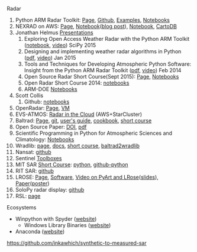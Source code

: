 Radar
<ol>
 	<li>Python ARM Radar Toolkit: <a href="http://arm-doe.github.io/pyart/">Page</a>, <a href="https://github.com/ARM-DOE/pyart">Github</a>, <a href="https://github.com/ARM-DOE/pyart/tree/master/examples">Examples</a>, <a href="https://github.com/ARM-DOE/pyart/tree/main/doc/source/notebooks">Notebooks</a></li>
 	<li>NEXRAD on AWS: <a href="https://aws.amazon.com/noaa-big-data/nexrad/">Page</a>, <a href="https://github.com/lakshmanok/nexradaws/blob/master/nexrad_sample.ipynb">Notebook</a>(<a href="http://eng.climate.com/2015/10/27/how-to-read-and-display-nexrad-on-aws-using-python/">blog post</a>), <a href="https://gist.github.com/dopplershift/356f2e14832e9b676207#file-thredds_radar_server_aws-ipynb">Notebook</a>, <a href="http://blog.cartodb.com/mapping-nexrad-radar-data/">CartoDB</a></li>
 	<li>Jonathan Helmus <a href="https://github.com/jjhelmus/presentations">Presentations</a>
<ol>
 	<li>Exploring Open Access Weather Radar with the Python ARM Toolkit (<a href="https://github.com/jjhelmus/presentations/blob/master/2015_SciPy_PyART_talk/SciPy2015_OpenAccessRadar_jjh.ipynb">notebook</a>, <a href="https://www.youtube.com/watch?v=FGA1Wd9xTH0">video</a>) SciPy 2015</li>
 	<li>Designing and implementing weather radar algorithms in Python (<a href="https://github.com/jjhelmus/presentations/blob/master/2015_AMS_Annual_Meeting_Talk.pdf">pdf</a>, <a href="https://ams.confex.com/ams/95Annual/videogateway.cgi/id/29026?recordingid=29026">video</a>) Jan 2015</li>
 	<li>Tools and Techniques for Developing Atmospheric Python Software: Insight from the Python ARM Radar Toolkit (<a href="https://github.com/jjhelmus/presentations/blob/master/2014_AMS_Annual_Meeting_Talk.pdf">pdf</a>, <a href="https://ams.confex.com/ams/94Annual/videogateway.cgi/id/25623?recordingid=25623">video</a>) Feb 2014</li>
 	<li>Open Source Radar Short Course(Sept 2015): <a href="https://www2.ametsoc.org/ams/index.cfm/meetings-events/ams-meetings/open-source-radar-short-course/">Page</a>, <a href="https://github.com/openradar/AMS-Short-Course-on-Open-Source-Radar-Software">Notebooks</a></li>
 	<li>Open Radar Short Course 2014: <a href="https://github.com/openradar/open_source_radar_short_course">notebooks</a></li>
 	<li>ARM-DOE <a href="https://github.com/ARM-DOE/notebooks">Notebooks</a></li>
</ol>
</li>
 	<li>Scott Collis
<ol>
 	<li>Github:&nbsp;<a href="https://github.com/scollis/notebooks">notebooks</a></li>
</ol>
</li>
 	<li>OpenRadar: <a href="http://openradar.github.io/">Page</a>, <a href="https://github.com/openradar/oss_weather_radar_vm">VM</a></li>
 	<li>EVS-ATMOS: <a href="https://github.com/EVS-ATMOS/radar_in_the_cloud">Radar in the Cloud</a> (AWS+StarCluster)</li>
 	<li>Baltrad: <a href="http://baltrad.eu/">Page,</a> <a href="http://git.baltrad.eu/git/">git</a>, <a href="http://git.baltrad.eu/">user's guide</a>, <a href="http://git.baltrad.eu/trac/wiki/cookbook">cookbook</a>, <a href="https://github.com/DanielMichelson/baltrad_short_course">short course</a></li>
 	<li>Open Source Paper: <a href="http://journals.ametsoc.org/doi/abs/10.1175/BAMS-D-13-00240.1">DOI</a>, <a href="http://journals.ametsoc.org/doi/pdf/10.1175/BAMS-D-13-00240.1">pdf</a></li>
 	<li>Scientific Programming in Python for Atmospheric Sciences and Climatology: <a href="https://github.com/hvwaldow/pyws-BE-15-2-26">Notebooks</a></li>
 	<li>Wradlib: <a href="http://wradlib.org/">page</a>, <a href="http://wradlib.org/wradlib-docs/latest/">docs</a>,&nbsp;<a href="http://wradlib_short_course.bitbucket.org/">short course</a>, <a href="https://github.com/heistermann/baltrad2wradlib">baltrad2wradlib</a></li>
 	<li>Nansat: <a href="https://github.com/nansencenter/nansat">github</a></li>
 	<li>Sentinel <a href="https://sentinel.esa.int/web/sentinel/toolboxes">Toolboxes</a></li>
 	<li>MIT SAR <a href="http://ocw.mit.edu/resources/res-ll-003-build-a-small-radar-system-capable-of-sensing-range-doppler-and-synthetic-aperture-radar-imaging-january-iap-2011/index.htm">Short Course</a>: <a href="http://www.osmanoglu.org/sar/93-python-script-for-the-mit-radar-short-course">python</a>, <a href="https://github.com/Jach/radar_sar_rma">github-python</a></li>
 	<li>RIT SAR: <a href="https://github.com/dm6718/RITSAR">github</a></li>
 	<li>LROSE: <a href="https://www.eol.ucar.edu/content/lrose-lidar-radar-open-software-environment">Page</a>, <a href="https://www.eol.ucar.edu/analysis-software">Software</a>, <a href="http://sea.ucar.edu/event/arm-ncar-collaboration-lrose-and-py-art">Video on PyArt and LRose</a>(<a href="http://sea.ucar.edu/sites/default/files/lrose_pyart.pdf">slides</a>), <a href="https://ams.confex.com/ams/36Radar/webprogram/Paper228444.html">Paper</a>(<a href="https://ams.confex.com/ams/36Radar/webprogram/Handout/Paper228444/AMS_2013.poster_228444.dixon.lrose.pdf">poster</a>)</li>
 	<li>SoloPy radar display: <a href="https://github.com/ncareol/lrose-soloPy">github</a></li>
 	<li>RSL: <a href="http://trmm-fc.gsfc.nasa.gov/trmm_gv/software/rsl/">page</a></li>
</ol>
Ecosystems
<ul>
 	<li>Winpython with Spyder (<a href="http://winpython.github.io">website</a>)
<ul>
 	<li>Windows Library Binaries (<a href="http://www.lfd.uci.edu/~gohlke/pythonlibs/">website</a>)</li>
</ul>
</li>
 	<li>Anaconda (<a href="https://www.continuum.io/downloads">website</a>)</li>
</ul>

https://github.com/inkawhich/synthetic-to-measured-sar


